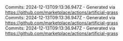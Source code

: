 Commits: 2024-12-13T09:13:36.947Z - Generated via https://github.com/marketplace/actions/artificial-grass
<br>
Commits: 2024-12-13T09:13:36.947Z - Generated via https://github.com/marketplace/actions/artificial-grass
<br>
Commits: 2024-12-13T09:13:36.947Z - Generated via https://github.com/marketplace/actions/artificial-grass
<br>
